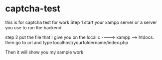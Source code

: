 # captcha-test
this is for captcha test for work
Step 1
start your xampp  server or a server you use to run the backend

step 2 
put the file that I give you on the local c ----> xampp --> htdocs. then go to url and type localhost/yourfoldername/index.php

Then it will  show you my sample work.
